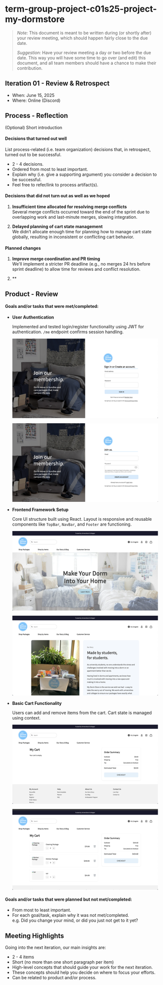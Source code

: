 # term-group-project-c01s25-project-my-dormstore

 > _Note:_ This document is meant to be written during (or shortly after) your review meeting, which should happen fairly close to the due date.      
 >      
 > _Suggestion:_ Have your review meeting a day or two before the due date. This way you will have some time to go over (and edit) this document, and all team members should have a chance to make their contribution.


## Iteration 01 - Review & Retrospect

 * When: June 15, 2025
 * Where: Online (Discord)

## Process - Reflection

(Optional) Short introduction

#### Decisions that turned out well

List process-related (i.e. team organization) decisions that, in retrospect, turned out to be successful.


 * 2 - 4 decisions.
 * Ordered from most to least important.
 * Explain why (i.e. give a supporting argument) you consider a decision to be successful.
 * Feel free to refer/link to process artifact(s).

#### Decisions that did not turn out as well as we hoped

1. **Insufficient time allocated for resolving merge conflicts**  
Several merge conflicts occurred toward the end of the sprint due to overlapping work and last-minute merges, slowing integration.

2. **Delayed planning of cart state management**  
We didn’t allocate enough time for planning how to manage cart state globally, resulting in inconsistent or conflicting cart behavior.

#### Planned changes

1. **Improve merge coordination and PR timing**  
We'll implement a stricter PR deadline (e.g., no merges 24 hrs before sprint deadline) to allow time for reviews and conflict resolution.

2. **

## Product - Review

#### Goals and/or tasks that were met/completed:

- **User Authentication**  

  Implemented and tested login/register functionality using JWT for authentication. `/me` endpoint confirms session handling.

  ![register](./images/Login.png)

  ![login](./images/Register.png)

- **Frontend Framework Setup**  

  Core UI structure built using React. Layout is responsive and reusable components like `TopBar`, `NavBar`, and `Footer` are functioning.

  ![Home](./images/Home.png)

  ![ourStory](./images/ourStory.png)


- **Basic Cart Functionality**  

  Users can add and remove items from the cart. Cart state is managed using context.

  ![cart](./images/Cart.png)

  ![Cartaddandremove](./images/cartAddandRremove.png)


#### Goals and/or tasks that were planned but not met/completed:

 * From most to least important.
 * For each goal/task, explain why it was not met/completed.      
   e.g. Did you change your mind, or did you just not get to it yet?

## Meeting Highlights

Going into the next iteration, our main insights are:

 * 2 - 4 items
 * Short (no more than one short paragraph per item)
 * High-level concepts that should guide your work for the next iteration.
 * These concepts should help you decide on where to focus your efforts.
 * Can be related to product and/or process.



